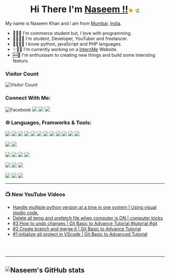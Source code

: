 <!-- ![Let'sProgrammIt](assets/youtubeBanner.png) -->
<!-- <div align="center">
 <img src="assets/youtubeBanner.png" alt="Naseem"  />
</div> -->

<div align="center">

# Hi There I'm [Naseem !!](https://www.linkedin.com/in/naseem-khan-4167b21b2/)<img src="./assets/tenor.gif" width="3%" > <img src="./assets/tenor1.gif" alt="Naseem" width="3%" >
</div>

<!-- ![img](https://devops.com/wp-content/uploads/2021/03/canstockphoto2660864.jpg) -->

<!-- <img src="https://devops.com/wp-content/uploads/2021/03/canstockphoto2660864.jpg" width="100%" height="40%"> -->

My name is Naseem Khan and i am from [Mumbai](https://www.google.com/maps/d/u/0/viewer?msa=0&ie=UTF8&t=h&vpsrc=6&ll=18.980328791460895%2C73.01254642410944&spn=11.50114%2C21.621094&z=12&source=embed&mid=1DfFcv3jAM8NAeioBjW_CHwtKL3A), [India](https://www.google.com/maps/d/u/0/viewer?msa=0&dg=feature&mid=1DBhwGb5W_2Vu5gPLMN_IsT7_thE&ll=23.543844826108998%2C84.22668450000002&z=5).
- 👩‍💻💵 I'm commerce student but, I love with programming.
- 👨‍🎓👩‍💻 I'm student, Developer, YouTuber and freelancer.
- 👩‍💻🐱‍🏍 I know python, javaScript and PHP languages.
- ✨👷‍♂️ I'm currently working on a [InternMe](https://www.linkedin.com/in/internme-startyourcareer/) Website.
- 🆕🗽 I'm enthusiasm to creating new things and build some intersting featurs.

### Visitor Count 
![Visitor Count](https://profile-counter.glitch.me/{naseemkhan7021}/count.svg)

### Connect With Me:
![Facebook](https://img.shields.io/badge/Facebook-informational?style=flat&logo=Facebook&logoColor=white&color=blue)
![](https://img.shields.io/badge/Instagram-Instagram.svg?url=https://www.instagram.com/lets_program_it&logo=Instagram&color=white)
![](https://img.shields.io/badge/Linkedin-Linkedin.svg?url=https://www.linkedin.com/in/naseem-khan-4167b21b2&logo=Linkedin&color=blue)
![](https://img.shields.io/youtube/channel/subscribers/UCaeD39ucT0rKFwV8VybdL2A?&style=social)
<br/>

### ⚙ Languages, Framworks & Tools:
![](https://img.shields.io/badge/Code-Python-informational?style=flat&logo=python&color=yellow&logoColor=blue)
![](https://img.shields.io/badge/Code-javascript-informational?style=flat&logo=javascript&color=yellow&logoColor=yellow)
![](https://img.shields.io/badge/Code-php-informational?style=flat&logo=php&color=%23777BB4&logoColor=%23777BB4)
![](https://img.shields.io/badge/Code-HTML-informational?style=flat&logo=html5&logoColor=%23E34F26&color=%23E34F26)
![](https://img.shields.io/badge/Code-Node.Js-informational?style=flat&logo=node.js&color=%23217346)
![](https://img.shields.io/badge/Code-Express-informational?style=flat&logo=express&color=005571)
![](https://img.shields.io/badge/Code-React-informational?style=flat&logo=react&color=%2361DAFB)
![](https://img.shields.io/badge/Code-Redux-informational?style=flat&logo=redux&color=%23593d88)
![](https://img.shields.io/badge/Code-Laravel-informational?style=flat&logo=laravel&color=red)
![](https://img.shields.io/badge/Code-Livewire-informational?style=flat&logo=livewire&logoColor=FF3366&color=FF3366)
![](https://img.shields.io/badge/Code-JSON-informational?style=flat&logo=JSON%20web%20tokens&logoColor=black&color=black)
![](https://img.shields.io/badge/Code-API-informational?style=flat&logo=fastapi&logoColor=005571&color=005571)

![](https://img.shields.io/badge/DB-SQL-informational?style=flat&logo=mysql&logoColor=green&color=green)
![](https://img.shields.io/badge/DB-MongoDB-informational?style=flat&logo=mongodb&logoColor=%234ea94b&color=%234ea94b)
<!-- ![](https://img.shields.io/badge/DB-sqlite-informational?style=flat&logo=sqlite&logoColor=%2307405e&color=%2307405e) -->

![](https://img.shields.io/badge/Style-CSS-informational?style=flat&logo=css3&logoColor=%231572B6&color=%231572B6)
![](https://img.shields.io/badge/Style-Bootstrap-informational?style=flat&logo=bootstrap&logoColor=%23593d88&color=%23593d88)
![](https://img.shields.io/badge/Style-Jquery-informational?style=flat&logo=jquery&logoColor=%230769AD&color=%230769AD)
![](https://img.shields.io/badge/Style-TailwindCSS-informational?style=flat&logo=tailwind-css&logoColor=%2338B2AC&color=%2338B2AC)


![](https://img.shields.io/badge/Toole-npm-informational?style=flat&logo=npm&color=ff1709)
![](https://img.shields.io/badge/Toole-git-informational?style=flat&logo=git&logoColor=%23E34F26&color=%23E34F26)
![](https://img.shields.io/badge/Toole-github-informational?style=flat&logo=github&logoColor=black&color=black)
<!-- ![](https://img.shields.io/badge/Toole-gitlab-informational?style=flat&logo=gitlab&6&color=%23E34F26) -->
<!-- ![](https://img.shields.io/badge/Toole-bitbucket-informational?style=flat&logo=bitbucket&logoColor=%230047B3&color=%230047B3) -->

![](https://img.shields.io/badge/Host-firebase-informational?style=flat&logo=firebase&color=%23FF9900)
![](https://img.shields.io/badge/Host-digitalocean-informational?style=flat&logo=digitalocean&color=%230167ff)
![](https://img.shields.io/badge/Host-heroku-informational?style=flat&logo=heroku&logoColor=%23430098&color=%23430098)
<!-- ![](https://img.shields.io/badge/Host-netlify-informational?style=flat&logo=netlify&color=00C7B7) -->
<!-- ![](https://img.shields.io/badge/Host-vercel-informational?style=flat&logo=vercel&logoColor=black&color=black) -->





---

### 📺 New YouTube Videos
<!-- YOUTUBE:START -->
- [Handle multiple python version at a time in one system |  Using visual studio code.](https://www.youtube.com/watch?v=zQR46RZ7vOk)
- [Delete all temp and prefetch file when computer is ON | computer tricks](https://www.youtube.com/watch?v=kMxNNB1aCOk)
- [#3 How to undo changes | Git Basic to Advance Tutorial #tutorial #git](https://www.youtube.com/watch?v=9skROifDnAE)
- [#2 Create branch and merge it | Git Basic to Advance Tutorial](https://www.youtube.com/watch?v=7fEgEgZxiOY)
- [#1 initialize git project in VScode | Git Basic to Advanced Tutorial](https://www.youtube.com/watch?v=9GZFrFAtQiU)
<!-- YOUTUBE:END -->

<br/>
<br/>

---

![Naseem's GitHub stats](https://github-readme-stats.vercel.app/api?username=naseemkhan7021&count_private=true&show_icons=true&hide_border=true)
-


